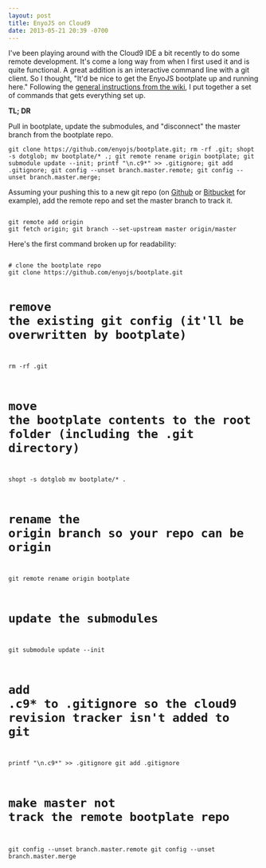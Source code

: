 ```yaml
---
layout: post
title: EnyoJS on Cloud9
date: 2013-05-21 20:39 -0700
---
```


<p><p>I've been playing around with the Cloud9 IDE a bit recently to do some remote development. It's come a long way from when I first used it and is quite functional. A great addition is an interactive command line with a git client. So I thought, "It'd be nice to get the EnyoJS bootplate up and running here."  Following the <a href="https://github.com/enyojs/enyo/wiki/Dupliforking">general instructions from the wiki</a>, I put together a set of commands that gets everything set up.</p>
<p><b>TL; DR</b></p>
<p>Pull in bootplate, update the submodules, and "disconnect" the master branch from the bootplate repo.</p>

<!--more-->

<pre><code>git clone https://github.com/enyojs/bootplate.git; rm -rf .git; shopt -s dotglob; mv bootplate/* .; git remote rename origin bootplate; git submodule update --init; printf "\n.c9*" &gt;&gt; .gitignore; git add .gitignore; git config --unset branch.master.remote; git config --unset branch.master.merge;</code></pre>

<p>Assuming your pushing this to a new git repo (on <a href="http://github.com">Github</a> or <a href="http://bitbucket.org">Bitbucket</a> for example), add the remote repo and set the master branch to track it.</p>

<pre><code>
git remote add origin <origin path>
git fetch origin; git branch --set-upstream master origin/master</origin></code></pre>

<p>Here's the first command broken up for readability:</p>
<pre><code>
# clone the bootplate repo
git clone https://github.com/enyojs/bootplate.git

# remove the existing git config (it'll be overwritten by bootplate)
rm -rf .git

# move the bootplate contents to the root folder (including the .git directory)
shopt -s dotglob
mv bootplate/* .

# rename the origin branch so your repo can be origin
git remote rename origin bootplate

# update the submodules
git submodule update --init

# add .c9* to .gitignore so the cloud9 revision tracker isn't added to git
printf "\n.c9*" &gt;&gt; .gitignore
git add .gitignore

# make master not track the remote bootplate repo
git config --unset branch.master.remote
git config --unset branch.master.merge
</code></pre></p>